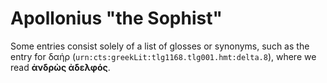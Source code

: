 
# Apollonius "the Sophist" #

Some entries consist solely of a list of glosses or synonyms, such as the entry for δαήρ (<code
concordion:set="#urn">urn:cts:greekLit:tlg1168.tlg001.hmt:delta.8</code>),
where we read <strong
concordion:assertEquals="getTokens(#urn)">ἀνδρὼς ἀδελφός</strong>.
